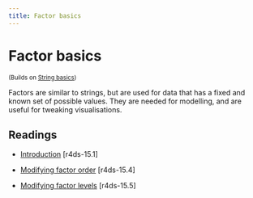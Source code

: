 ```yaml
---
title: Factor basics
---
```


<!-- Generated automatically from factor-basics.yml. Do not edit by hand -->

# Factor basics

<small>(Builds on [String basics](string-basics.md))</small>


Factors are similar to strings, but are used for data that has a fixed
and known set of possible values. They are needed for modelling, and
are useful for tweaking visualisations.

## Readings

  * [Introduction](http://r4ds.had.co.nz/factors.html#introduction-9) [r4ds-15.1]

  * [Modifying factor order](http://r4ds.had.co.nz/factors.html#modifying-factor-order) [r4ds-15.4]

  * [Modifying factor levels](http://r4ds.had.co.nz/factors.html#modifying-factor-levels) [r4ds-15.5]



